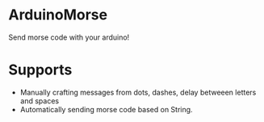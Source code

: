 ﻿# ArduinoMorse
Send morse code with your arduino!
# Supports
- Manually crafting messages from dots, dashes, delay betweeen letters and spaces
- Automatically sending morse code based on String.
